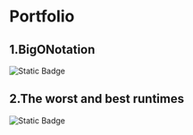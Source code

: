 # Portfolio


1.BigONotation 
-----------------------------------------------

 ![Static Badge](https://img.shields.io/badge/link-here?style=for-the-badge&label=Big(O)%20notation&color=%231A9896&link=%20https%3A%2F%2Fgithub.com%2FMarinaPollak%2FPortfolio%2Ftree%2Fmain%2FBigONotation)




2.The worst and best runtimes
-------------------------------------------------------

  ![Static Badge](https://img.shields.io/badge/link-here?style=for-the-badge&label=Exponential%20method&color=%231A9896&link=https%3A%2F%2Fgithub.com%2FMarinaPollak%2FPortfolio%2Ftree%2Fmain%2FBuildinganExponentMethod)
